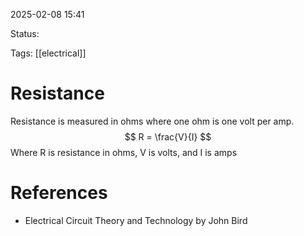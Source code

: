 2025-02-08 15:41 

Status:

Tags: [[electrical]]

# Resistance

Resistance is measured in ohms where one ohm is one volt per amp. 
$$
R = \frac{V}{I}
$$
Where R is resistance in ohms, V is volts, and I is amps
# References
- Electrical Circuit Theory and Technology by John Bird

